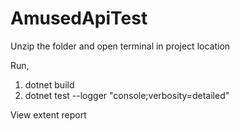 # AmusedApiTest

Unzip the folder and open terminal in project location

Run,

1. dotnet build
2. dotnet test --logger "console;verbosity=detailed"

View extent report
